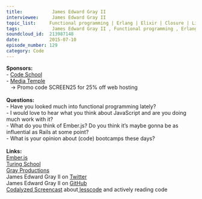 ```yaml
--- 
title:           James Edward Gray II 
interviewee:     James Edward Gray II 
topic_list:     Functional programming | Erlang | Elixir | Closure | Lisp | Haskell | JavaScript | Dart | ClosureScript | Ember.js | Coding bootcamps | 70 hour weeks | Downtime | Gold rush | False advertising | Turing school | Hosting Ruby conferences
tags:            James Edward Gray II , Functional programming , Erlang , Elixir , Closure , Lisp , Haskell , JavaScript , Dart , ClosureScript , Ember.js , Coding bootcamps , 70 hour weeks , Downtime , Gold rush , False advertising , Turing school , Hosting Ruby conferences
soundcloud_id:  213987148
date:           2015-07-10
episode_number: 129
category: Code
---
```


<p class="show_notes_display"><b>Sponsors:<br></b>- <a rel="nofollow" target="_blank" href="https://www.codeschool.com/betweenscreens">Code School</a><b><br></b>- <a rel="nofollow" target="_blank" href="http://mediatemple.net/?utm_source=BetweenScreens&amp;utm_medium=podcast&amp;utm_campaign=SCREEN25">Media Temple</a><b><br></b>   -&gt; Promo code SCREEN25 for 25% off web hosting<br><b><br>Questions:</b><br>- Have you looked much into functional programming lately?<br>- I would love to hear what you think about JavaScript and are you doing much work with it?<br>- What do you think of Ember.js? Do you think it’s maybe gonna be as influential as Rails at some point?<br>- What is your opinion about (code) bootcamps these days?<br><br><b>Links:<br></b><a rel="nofollow" target="_blank" href="http://emberjs.com/">Ember.js</a><b><br></b><a rel="nofollow" target="_blank" href="http://turing.io/">Turing School</a><br><a rel="nofollow" target="_blank" href="http://graysoftinc.com/">Gray Productions</a><br>James Edward Gray II on <a rel="nofollow" target="_blank" href="https://twitter.com/JEG2">Twitter</a><br>James Edward Gray II on <a rel="nofollow" target="_blank" href="https://github.com/JEG2">GitHub</a><br><a rel="nofollow" target="_blank" href="https://codalyzed.com/videos/lesscode">Codalyzed Screencast</a> about<a rel="nofollow" target="_blank" href="https://twitter.com/search?q=%23lesscode&amp;src=typd"> lesscode</a> and actively reading code</p>
